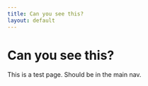 ```yaml
---
title: Can you see this?
layout: default
---
```


# Can you see this?
This is a test page. Should be in the main nav.

